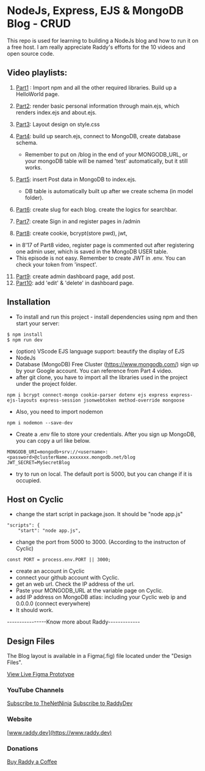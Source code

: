 # NodeJs, Express, EJS & MongoDB Blog - CRUD

This repo is used for learning to building a NodeJs blog and how to run it on a free host. I am really appreciate Raddy's efforts for the 10 videos and open source code. 


## Video playlists:
1. [Part1](https://www.youtube.com/watch?v=-foo92lFIto&list=PL4cUxeGkcC9hAJ-ARcYq_z6lDZV7kT1xD) : Import npm and all the other required libraries. Build up a HelloWorld page.
2. [Part2](https://www.youtube.com/watch?v=gv3FFnOdCIo&list=PL4cUxeGkcC9hAJ-ARcYq_z6lDZV7kT1xD&index=2): render basic personal information through main.ejs, which renders index.ejs and about.ejs.
3. [Part3](https://www.youtube.com/watch?v=MruZEGPibC4&list=PL4cUxeGkcC9hAJ-ARcYq_z6lDZV7kT1xD&index=3): Layout design on style.css
4. [Part4](https://www.youtube.com/watch?v=FjuctFNN0FA&list=PL4cUxeGkcC9hAJ-ARcYq_z6lDZV7kT1xD&index=4): build up search.ejs, connect to MongoDB, create database schema.
   - Remember to put on /blog in the end of your MONGODB_URL, or your mongoDB table will be named 'test' automatically, but it still works.
   
6. [Part5](https://www.youtube.com/watch?v=Cz-2QzkuCHo): insert Post data in MongoDB to index.ejs.
   - DB table is automatically built up after we create schema (in model folder).
8. [Part6](https://www.youtube.com/watch?v=9Bnpl6bcev4&list=PL4cUxeGkcC9hAJ-ARcYq_z6lDZV7kT1xD&index=6): create slug for each blog. create the logics for searchbar.
9. [Part7](https://www.youtube.com/watch?v=FmqBk2UTHzE&list=PL4cUxeGkcC9hAJ-ARcYq_z6lDZV7kT1xD&index=7): create Sign in and register pages in /admin
10. [Part8](https://www.youtube.com/watch?v=uCQirwe5UVg&list=PL4cUxeGkcC9hAJ-ARcYq_z6lDZV7kT1xD&index=8): create cookie, bcrypt(store pwd),  jwt, 
  - in 8'17 of Part8 video, register page is commented out after registering one admin user, which is saved in the MongoDB USER table.
  - This episode is not easy. Remember to create JWT in .env. You can check your token from 'inspect'.
11. [Part9](https://www.youtube.com/watch?v=xQVM33SAjLM&list=PL4cUxeGkcC9hAJ-ARcYq_z6lDZV7kT1xD&index=9): create admin dashboard page, add post.
12. [Part10](https://www.youtube.com/watch?v=gR1Zlu4u58g&list=PL4cUxeGkcC9hAJ-ARcYq_z6lDZV7kT1xD&index=10): add 'edit' & 'delete' in dashboard page.

   
## Installation
- To install and run this project - install dependencies using npm and then start your server:
```
$ npm install
$ npm run dev
```

- (option) VScode EJS language support: beautify the display of EJS
- NodeJs
- Database (MongoDB) Free Cluster (https://www.mongodb.com/) sign up by your Google account. You can reference from Part 4 video.
- after git clone, you have to import all the libraries used in the project under the project folder.
```
npm i bcrypt connect-mongo cookie-parser dotenv ejs express express-ejs-layouts express-session jsonwebtoken method-override mongoose
```
- Also, you need to import nodemon
```
npm i nodemon --save-dev
```


- Create a .env file to store your credentials. After you sign up MongoDB, you can copy a url like below.

```
MONGODB_URI=mongodb+srv://<username>:<password>@clusterName.xxxxxxx.mongodb.net/blog
JWT_SECRET=MySecretBlog
```

- try to run on local. The default port is 5000, but you can change if it is occupied.


## Host on Cyclic
- change the start script in package.json. It should be "node app.js"
```
"scripts": {
    "start": "node app.js",
```
- change the port from 5000 to 3000. (According to the instructon of Cyclic)
```
const PORT = process.env.PORT || 3000;
```
- create an account in Cyclic
- connect your github account with Cyclic.
- get an web url. Check the IP address of the url.
- Paste your MONGODB_URL at the variable page on Cyclic.
- add IP address on MongoDB atlas: including your Cyclic web ip and 0.0.0.0 (connect everywhere)
- It should work.


----------------Know more about Raddy-------------
## Design Files
The Blog layout is available in a Figma(.fig) file located under the "Design Files".

[View Live Figma Prototype](https://www.figma.com/proto/Vpc5J1ajnwDTT96q0IUFDJ/NodeJs-Blog?page-id=0%3A1&type=design&node-id=48-119&viewport=-194%2C377%2C0.17&scaling=min-zoom&starting-point-node-id=48%3A119)


### YouTube Channels
[Subscribe to TheNetNinja](https://www.youtube.com/@NetNinja)
[Subscribe to RaddyDev](https://www.youtube.com/@RaddyDev)


### Website
[www.raddy.dev](https://www.raddy.dev)
### Donations
[Buy Raddy a Coffee](https://www.buymeacoffee.com/RaddyTheBrand)
